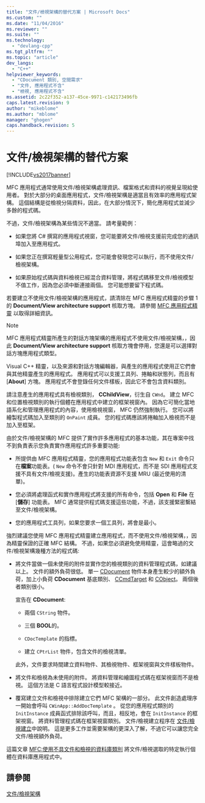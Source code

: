 ```yaml
---
title: "文件/檢視架構的替代方案 | Microsoft Docs"
ms.custom: ""
ms.date: "11/04/2016"
ms.reviewer: ""
ms.suite: ""
ms.technology: 
  - "devlang-cpp"
ms.tgt_pltfrm: ""
ms.topic: "article"
dev_langs: 
  - "C++"
helpviewer_keywords: 
  - "CDocument 類別, 空間需求"
  - "文件, 應用程式不含"
  - "檢視, 應用程式不含"
ms.assetid: 2c22f352-a137-45ce-9971-c142173496fb
caps.latest.revision: 9
author: "mikeblome"
ms.author: "mblome"
manager: "ghogen"
caps.handback.revision: 5
---
```

# 文件/檢視架構的替代方案
[!INCLUDE[vs2017banner](../assembler/inline/includes/vs2017banner.md)]

MFC 應用程式通常使用文件\/檢視架構處理資訊、檔案格式和資料的視覺呈現給使用者。  對於大部分的桌面應用程式，文件\/檢視架構是適當且有效率的應用程式架構。  這個結構是從檢視分隔資料，因此，在大部分情況下，簡化應用程式並減少多餘的程式碼。  
  
 不過，文件\/檢視架構為某些情況不適當。  請考量範例：  
  
-   如果您將 C\# 撰寫的應用程式視窗，您可能要將文件\/檢視支援前完成您的通訊埠加入至應用程式。  
  
-   如果您正在撰寫輕量型公用程式，您可能會發現您可以執行，而不使用文件\/檢視架構。  
  
-   如果原始程式碼與資料檢視已經混合資料管理，將程式碼移至文件\/檢視模型不值工作，因為您必須中斷連接兩個。  您可能想要留下程式碼。  
  
 若要建立不使用文件\/檢視架構的應用程式，請清除在 MFC 應用程式精靈的步驟 1 的 **Document\/View architecture support** 核取方塊。  請參閱 [MFC 應用程式精靈](../mfc/reference/mfc-application-wizard.md) 以取得詳細資訊。  
  
> [!NOTE]
>  MFC 應用程式精靈所產生的對話方塊架構的應用程式不使用文件\/檢視架構，，因此 **Document\/View architecture support** 核取方塊會停用，您還是可以選擇對話方塊應用程式類型。  
  
 Visual C\+\+ 精靈，以及來源和對話方塊編輯器，與產生的應用程式使用正它們會與其他精靈產生的應用程式。  應用程式可以支援工具列、捲軸和狀態列，而且有 \[**About**\] 方塊。  應用程式不會登錄任何文件樣板，因此它不會包含資料類別。  
  
 請注意產生的應用程式具有檢視類別， **CChildView**，衍生自 `CWnd`。  建立 MFC 和位置檢視類別的執行個體在應用程式中建立的框架視窗內。  因為它可簡化當地語系化和管理應用程式的內容，使用檢視視窗， MFC 仍然強制執行。  您可以將繪製程式碼加入至類別的 `OnPaint` 成員。  您的程式碼應該將捲軸加入檢視而不是加入至框架。  
  
 由於文件\/檢視架構的 MFC 提供了實作許多應用程式的基本功能，其在專案中找不到負責表示您負責實作應用程式許多重要功能:  
  
-   所提供由 MFC 應用程式精靈，您的應用程式功能表包含 `New` 和 `Exit` 命令只在**檔案**功能表。\( `New` 命令不會只針對 MDI 應用程式，而不是 SDI 應用程式支援不具有文件\/檢視支援\)。產生的功能表資源不支援 MRU \(最近使用的清單\)。  
  
-   您必須將處理函式和實作應用程式將支援的所有命令，包括 **Open** 和 **File** 在 \[**儲存**\] 功能表。  MFC 通常提供程式碼支援這些功能，不過，該支援緊密繫結至文件\/檢視架構。  
  
-   您的應用程式工具列，如果您要求一個工具列，將會是最小。  
  
 強烈建議您使用 MFC 應用程式精靈建立應用程式，而不使用文件\/檢視架構，，因為精靈保證的正確 MFC 結構。  不過，如果您必須避免使用精靈，這會略過的文件\/檢視架構幾種方法的程式碼:  
  
-   將文件當做一個未使用的附件並實作您的檢視類別的資料管理程式碼，如建議以上。  文件的額外負荷很低。  單一 [CDocument](../mfc/reference/cdocument-class.md) 物件本身產生較少的額外負荷，加上小負荷 **CDocument** 基底類別、 [CCmdTarget](../mfc/reference/ccmdtarget-class.md) 和 [CObject](../mfc/reference/cobject-class.md)。  兩個後者類別很小。  
  
     宣告在 **CDocument**:  
  
    -   兩個 `CString` 物件。  
  
    -   三個 **BOOL**的。  
  
    -   `CDocTemplate` 的指標。  
  
    -   建立 `CPtrList` 物件，包含文件的檢視清單。  
  
     此外，文件要求時間建立資料物件、其檢視物件、框架視窗與文件樣板物件。  
  
-   將文件和檢視為未使用的附件。  將資料管理和繪圖程式碼在框架視窗而不是檢視。  這個方法是 C 語言程式設計模型較接近。  
  
-   覆寫建立文件和檢視中排除建立它們 MFC 架構的一部分。  此文件創造處理序一開始會呼叫 `CWinApp::AddDocTemplate` 。  從您的應用程式類別的 `InitInstance` 成員函式排除該呼叫，而且，相反地，會在 `InitInstance` 的框架視窗。  將資料管理程式碼在框架視窗類別。  文件\/檢視建立程序在 [文件\/檢視建立](../mfc/document-view-creation.md)中說明。  這是更多工作並需要架構的更深入了解，不過它可以讓您完全文件\/檢視額外負荷。  
  
 這篇文章 [MFC:使用不具文件和檢視的資料庫類別](../data/mfc-using-database-classes-without-documents-and-views.md) 將文件\/檢視選取的特定執行個體在資料庫應用程式中。  
  
## 請參閱  
 [文件\/檢視架構](../mfc/document-view-architecture.md)